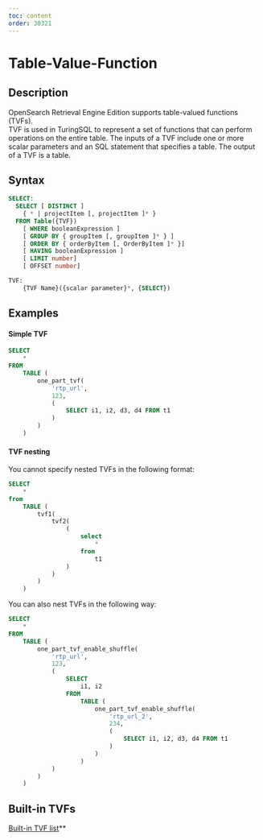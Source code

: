 ```yaml
---
toc: content
order: 30321
---
```


# Table-Value-Function
## Description
OpenSearch Retrieval Engine Edition supports table-valued functions (TVFs). <br />TVF is used in TuringSQL to represent a set of functions that can perform operations on the entire table. The inputs of a TVF include one or more scalar parameters and an SQL statement that specifies a table. The output of a TVF is a table.


<a name="jExuk"></a>
## Syntax
```sql
SELECT:
  SELECT [ DISTINCT ]
    { * | projectItem [, projectItem ]* }
  FROM Table({TVF})
    [ WHERE booleanExpression ]
    [ GROUP BY { groupItem [, groupItem ]* } ]
    [ ORDER BY { orderByItem [, OrderByItem ]* }]
    [ HAVING booleanExpression ]
    [ LIMIT number]
    [ OFFSET number]

TVF:
	{TVF Name}({scalar parameter}*, {SELECT})
```
<a name="iQ5cd"></a>
## Examples
<a name="ZOs8X"></a>
#### Simple TVF
```sql
SELECT
    *
FROM
    TABLE (
        one_part_tvf(
            'rtp_url',
            123,
            (
                SELECT i1, i2, d3, d4 FROM t1
            )
        )
    )
```
<a name="L4Ex2"></a>
#### TVF nesting
You cannot specify nested TVFs in the following format:
```sql
SELECT
    *
from
    TABLE (
        tvf1(
            tvf2(
                (
                    select
                        *
                    from
                        t1
                )
            )
        )
    )
```
You can also nest TVFs in the following way:
```sql
SELECT
    *
FROM
    TABLE (
        one_part_tvf_enable_shuffle(
            'rtp_url',
            123,
            (
                SELECT
                    i1, i2
                FROM
                    TABLE (
                        one_part_tvf_enable_shuffle(
                            'rtp_url_2',
                            234,
                            (
                                SELECT i1, i2, d3, d4 FROM t1
                            )
                        )
                    )
            )
        )
    )
```

<a name="cLMVl"></a>
## Built-in TVFs
[Built-in TVF list](../../../custom_function/buildin_tvf.md)**